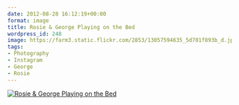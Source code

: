 ```yaml
---
date: 2012-08-28 16:12:19+00:00
format: image
title: Rosie & George Playing on the Bed
wordpress_id: 248
image: https://farm3.static.flickr.com/2853/13057594635_5d701f893b_d.jpg
tags:
- Photography
- Instagram
- George
- Rosie
---
```


[![Rosie & George Playing on the Bed][thm]][img]

[thm]: //farm3.static.flickr.com/2853/13057594635_5d701f893b_d.jpg
[img]: //www.flickr.com/photos/richard-perry/13057594635/